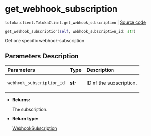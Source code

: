 # get_webhook_subscription
`toloka.client.TolokaClient.get_webhook_subscription` | [Source code](https://github.com/Toloka/toloka-kit/blob/v1.0.1/src/client/__init__.py#L40)

```python
get_webhook_subscription(self, webhook_subscription_id: str)
```

Get one specific webhook-subscription

## Parameters Description

| Parameters | Type | Description |
| :----------| :----| :-----------|
`webhook_subscription_id`|**str**|<p>ID of the subscription.</p>

* **Returns:**

  The subscription.

* **Return type:**

  [WebhookSubscription](toloka.client.webhook_subscription.WebhookSubscription.md)
